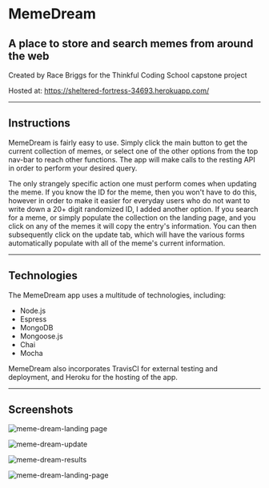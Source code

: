 <h1>MemeDream</h1>
<h2>A place to store and search memes from around the web</h2>

Created by Race Briggs for the Thinkful Coding School capstone project

Hosted at: https://sheltered-fortress-34693.herokuapp.com/

----------------------------------------------------------------------------------------------------------------------------------------

<h2>Instructions</h2>

<p>MemeDream is fairly easy to use. Simply click the main button to get the current collection of memes, or select one of the other options from the top nav-bar to reach other functions. The app will make calls to the resting API in order to perform your desired query.</p>

<p>The only strangely specific action one must perform comes when updating the meme. If you know the ID for the meme, then you won't have to do this, however in order to make it easier for everyday users who do not want to write down a 20+ digit randomized ID, I added another option. If you search for a meme, or simply populate the collection on the landing page, and you click on any of the memes it will copy the entry's information. You can then subsequently click on the update tab, which will have the various forms automatically populate with all of the meme's current information.</p>

----------------------------------------------------------------------------------------------------------------------------------------

<h2>Technologies</h2>

The MemeDream app uses a multitude of technologies, including:

<ul>
  <li>Node.js</li>
  <li>Espress</li>
  <li>MongoDB</li>
  <li>Mongoose.js</li>
  <li>Chai</li>
  <li>Mocha</li>
</ul>

MemeDream also incorporates TravisCI for external testing and deployment, and Heroku for the hosting of the app.

----------------------------------------------------------------------------------------------------------------------------------------

<h2>Screenshots</h2>

![meme-dream-landing page](https://imgur.com/JIbP7BE "Landing Page")

![meme-dream-update](https://imgur.com/BpX4Mat "Update Page")

![meme-dream-results](https://imgur.com/2TjbNA0 "Results Page")

![meme-dream-landing-page](https://imgur.com/qvR5szm "Mobile Page")


